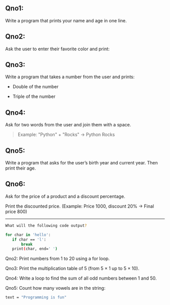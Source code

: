## Qno1:
Write a program that prints your name and age in one line.



## Qno2:
Ask the user to enter their favorite color and print:

## Qno3:
Write a program that takes a number from the user and prints:

- Double of the number

- Triple of the number

## Qno4:
Ask for two words from the user and join them with a space.

>Example: "Python" + "Rocks" → Python Rocks

## Qno5:
Write a program that asks for the user’s birth year and current year. Then print their age.

## Qno6:
Ask for the price of a product and a discount percentage.

Print the discounted price.
(Example: Price 1000, discount 20% → Final price 800)





---

```bash
What will the following code output?

for char in 'hello':
   if char == 'l':
       break
   print(char, end=' ')
   ```


Qno2: Print numbers from 1 to 20 using a for loop.

Qno3: Print the multiplication table of 5 (from 5 × 1 up to 5 × 10).

Qno4: Write a loop to find the sum of all odd numbers between 1 and 50.

Qno5: Count how many vowels are in the string:
```bash
text = "Programming is fun"
```


